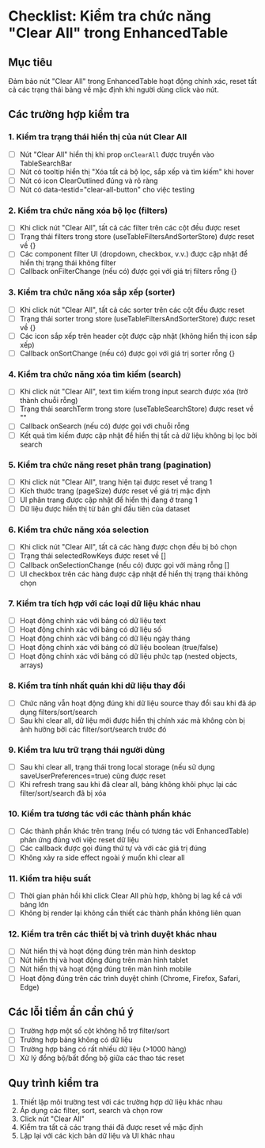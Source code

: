 # Checklist: Kiểm tra chức năng "Clear All" trong EnhancedTable

## Mục tiêu
Đảm bảo nút "Clear All" trong EnhancedTable hoạt động chính xác, reset tất cả các trạng thái bảng về mặc định khi người dùng click vào nút.

## Các trường hợp kiểm tra

### 1. Kiểm tra trạng thái hiển thị của nút Clear All
- [ ] Nút "Clear All" hiển thị khi prop `onClearAll` được truyền vào TableSearchBar
- [ ] Nút có tooltip hiển thị "Xóa tất cả bộ lọc, sắp xếp và tìm kiếm" khi hover
- [ ] Nút có icon ClearOutlined đúng và rõ ràng
- [ ] Nút có data-testid="clear-all-button" cho việc testing

### 2. Kiểm tra chức năng xóa bộ lọc (filters)
- [ ] Khi click nút "Clear All", tất cả các filter trên các cột đều được reset
- [ ] Trạng thái filters trong store (useTableFiltersAndSorterStore) được reset về {}
- [ ] Các component filter UI (dropdown, checkbox, v.v.) được cập nhật để hiển thị trạng thái không filter
- [ ] Callback onFilterChange (nếu có) được gọi với giá trị filters rỗng {}

### 3. Kiểm tra chức năng xóa sắp xếp (sorter)
- [ ] Khi click nút "Clear All", tất cả các sorter trên các cột đều được reset
- [ ] Trạng thái sorter trong store (useTableFiltersAndSorterStore) được reset về {}
- [ ] Các icon sắp xếp trên header cột được cập nhật (không hiển thị icon sắp xếp)
- [ ] Callback onSortChange (nếu có) được gọi với giá trị sorter rỗng {}

### 4. Kiểm tra chức năng xóa tìm kiếm (search)
- [ ] Khi click nút "Clear All", text tìm kiếm trong input search được xóa (trở thành chuỗi rỗng)
- [ ] Trạng thái searchTerm trong store (useTableSearchStore) được reset về ""
- [ ] Callback onSearch (nếu có) được gọi với chuỗi rỗng
- [ ] Kết quả tìm kiếm được cập nhật để hiển thị tất cả dữ liệu không bị lọc bởi search

### 5. Kiểm tra chức năng reset phân trang (pagination)
- [ ] Khi click nút "Clear All", trang hiện tại được reset về trang 1
- [ ] Kích thước trang (pageSize) được reset về giá trị mặc định
- [ ] UI phân trang được cập nhật để hiển thị đang ở trang 1
- [ ] Dữ liệu được hiển thị từ bản ghi đầu tiên của dataset

### 6. Kiểm tra chức năng xóa selection
- [ ] Khi click nút "Clear All", tất cả các hàng được chọn đều bị bỏ chọn
- [ ] Trạng thái selectedRowKeys được reset về []
- [ ] Callback onSelectionChange (nếu có) được gọi với mảng rỗng []
- [ ] UI checkbox trên các hàng được cập nhật để hiển thị trạng thái không chọn

### 7. Kiểm tra tích hợp với các loại dữ liệu khác nhau
- [ ] Hoạt động chính xác với bảng có dữ liệu text
- [ ] Hoạt động chính xác với bảng có dữ liệu số
- [ ] Hoạt động chính xác với bảng có dữ liệu ngày tháng
- [ ] Hoạt động chính xác với bảng có dữ liệu boolean (true/false)
- [ ] Hoạt động chính xác với bảng có dữ liệu phức tạp (nested objects, arrays)

### 8. Kiểm tra tính nhất quán khi dữ liệu thay đổi
- [ ] Chức năng vẫn hoạt động đúng khi dữ liệu source thay đổi sau khi đã áp dụng filters/sort/search
- [ ] Sau khi clear all, dữ liệu mới được hiển thị chính xác mà không còn bị ảnh hưởng bởi các filter/sort/search trước đó

### 9. Kiểm tra lưu trữ trạng thái người dùng
- [ ] Sau khi clear all, trạng thái trong local storage (nếu sử dụng saveUserPreferences=true) cũng được reset
- [ ] Khi refresh trang sau khi đã clear all, bảng không khôi phục lại các filter/sort/search đã bị xóa

### 10. Kiểm tra tương tác với các thành phần khác
- [ ] Các thành phần khác trên trang (nếu có tương tác với EnhancedTable) phản ứng đúng với việc reset dữ liệu
- [ ] Các callback được gọi đúng thứ tự và với các giá trị đúng
- [ ] Không xảy ra side effect ngoài ý muốn khi clear all

### 11. Kiểm tra hiệu suất
- [ ] Thời gian phản hồi khi click Clear All phù hợp, không bị lag kể cả với bảng lớn
- [ ] Không bị render lại không cần thiết các thành phần không liên quan

### 12. Kiểm tra trên các thiết bị và trình duyệt khác nhau
- [ ] Nút hiển thị và hoạt động đúng trên màn hình desktop
- [ ] Nút hiển thị và hoạt động đúng trên màn hình tablet
- [ ] Nút hiển thị và hoạt động đúng trên màn hình mobile
- [ ] Hoạt động đúng trên các trình duyệt chính (Chrome, Firefox, Safari, Edge)

## Các lỗi tiềm ẩn cần chú ý
- [ ] Trường hợp một số cột không hỗ trợ filter/sort
- [ ] Trường hợp bảng không có dữ liệu
- [ ] Trường hợp bảng có rất nhiều dữ liệu (>1000 hàng)
- [ ] Xử lý đồng bộ/bất đồng bộ giữa các thao tác reset

## Quy trình kiểm tra
1. Thiết lập môi trường test với các trường hợp dữ liệu khác nhau
2. Áp dụng các filter, sort, search và chọn row
3. Click nút "Clear All"
4. Kiểm tra tất cả các trạng thái đã được reset về mặc định
5. Lặp lại với các kịch bản dữ liệu và UI khác nhau
